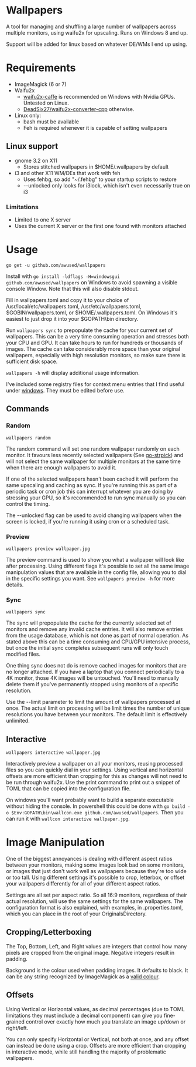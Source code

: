 Wallpapers
==========

A tool for managing and shuffling a large number of wallpapers across multiple monitors, using waifu2x for upscaling. Runs on Windows 8 and up.

Support will be added for linux based on whatever DE/WMs I end up using.

# Requirements

* ImageMagick (6 or 7)
* Waifu2x
    * [waifu2x-caffe](https://github.com/lltcggie/waifu2x-caffe) is recommended on Windows with Nvidia GPUs. Untested on Linux.
    * [DeadSix27/waifu2x-converter-cpp](https://github.com/DeadSix27/waifu2x-converter-cpp) otherwise.
* Linux only:
    * bash must be available
    * Feh is required whenever it is capable of setting wallpapers

## Linux support

* gnome 3.2 on X11
    * Stores stitched wallpapers in $HOME/.wallpapers by default
* i3 and other X11 WM/DEs that work with feh
    * Uses fehbg, so add "~/.fehbg" to your startup scripts to restore
    * --unlocked only looks for i3lock, which isn't even necessarily true on i3

### Limitations

* Limited to one X server
* Uses the current X server or the first one found with monitors attached

# Usage

`go get -u github.com/awused/wallpapers`

Install with `go install -ldflags -H=windowsgui github.com/awused/wallpapers` on Windows to avoid spawning a visible console Window. Note that this will also disable stdout.

Fill in wallpapers.toml and copy it to your choice of /usr/local/etc/wallpapers.toml, /usr/etc/wallpapers.toml, $GOBIN/wallpapers.toml, or $HOME/.wallpapers.toml. On Windows it's easiest to just drop it into your $GOPATH\bin directory.

Run `wallpapers sync` to prepopulate the cache for your current set of wallpapers. This can be a very time consuming operation and stresses both your CPU and GPU. It can take hours to run for hundreds or thousands of images. The cache can take considerably more space than your original wallpapers, especially with high resolution monitors, so make sure there is sufficient disk space.

`wallpapers -h` will display additional usage information.

I've included some registry files for context menu entries that I find useful under [windows](windows). They must be edited before use.

## Commands
### Random

`wallpapers random`

The random command will set one random wallpaper randomly on each monitor. It favours less recently selected wallpapers (See [go-strpick](https://github.com/awused/go-strpick)) and will not select the same wallpaper for multiple monitors at the same time when there are enough wallpapers to avoid it.

If one of the selected wallpapers hasn't been cached it will perform the same upscaling and caching as sync. If you're running this as part of a periodic task or cron job this can interrupt whatever you are doing by stressing your GPU, so it's recommended to run sync manually so you can control the timing.

The --unlocked flag can be used to avoid changing wallpapers when the screen is locked, if you're running it using cron or a scheduled task.

### Preview

`wallpapers preview wallpaper.jpg`

The preview command is used to show you what a wallpaper will look like after processing. Using different flags it's possible to set all the same image manipulation values that are available in the config file, allowing you to dial in the specific settings you want. See `wallpapers preview -h` for more details.


### Sync

`wallpapers sync`

The sync will prepopulate the cache for the currently selected set of monitors and remove any invalid cache entries. It will also remove entries from the usage database, which is not done as part of normal operation. As stated above this can be a time consuming and CPU/GPU intensive process, but once the initial sync completes subsequent runs will only touch modified files.

One thing sync does not do is remove cached images for monitors that are no longer attached. If you have a laptop that you connect periodically to a 4K monitor, those 4K images will be untouched. You'll need to manually delete them if you've permanently stopped using monitors of a specific resolution.

Use the --limit parameter to limit the amount of wallpapers processed at once. The actual limit on processing will be limit times the number of unique resolutions you have between your monitors. The default limit is effectively unlimited.


## Interactive

`wallpapers interactive wallpaper.jpg`

Interactively preview a wallpaper on all your monitors, reusing processed files so you can quickly dial in your settings. Using vertical and horizontal offsets are more efficient than cropping for this as changes will not need to be run through waifu2x. Use the print command to print out a snippet of TOML that can be copied into the configuration file.

On windows you'll want probably want to build a separate executable without hiding the console. In powershell this could be done with `go build -o $Env:GOPATH\bin\wallcon.exe github.com/awused/wallpapers`. Then you can run it with `wallcon interactive wallpaper.jpg`.


# Image Manipulation

One of the biggest annoyances is dealing with different aspect ratios between your monitors, making some images look bad on some monitors, or images that just don't work well as wallpapers because they're too wide or too tall. Using different settings it's possible to crop, letterbox, or offset your wallpapers differently for all of your different aspect ratios.

Settings are all set per aspect ratio. So all 16:9 monitors, regardless of their actual resolution, will use the same settings for the same wallpapers. The configuration format is also explained, with examples, in .properties.toml, which you can place in the root of your OriginalsDirectory.


## Cropping/Letterboxing
The Top, Bottom, Left, and Right values are integers that control how many pixels are cropped from the original image. Negative integers result in padding.

Background is the colour used when padding images. It defaults to black. It can be any string recognized by ImageMagick as a [valid colour](https://www.imagemagick.org/script/color.php).


## Offsets
Using Vertical or Horizontal values, as decimal percentages (due to TOML limitations they must include a decimal component) can give you fine-grained control over exactly how much you translate an image up/down or right/left.

You can only specify Horizontal or Vertical, not both at once, and any offset can instead be done using a crop. Offsets are more efficient than cropping in interactive mode, while still handling the majority of problematic wallpapers.

